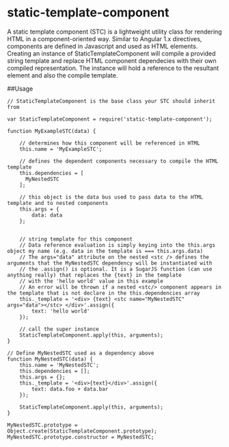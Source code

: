# static-template-component

A static template component (STC) is a lightweight utility class for rendering HTML in a component-oriented way.
Similar to Angular 1.x directives, components are defined in Javascript and used as HTML elements.
Creating an instance of StaticTemplateComponent will compile a provided string template and replace HTML component dependecies with their own compiled representation. The instance will hold a reference to the resultant element and also the compile template.

##Usage

```
// StaticTemplateComponent is the base class your STC should inherit from

var StaticTemplateComponent = require('static-template-component');

function MyExampleSTC(data) {

    // determines how this component will be referenced in HTML
    this.name = 'MyExampleSTC';
    
    // defines the dependent components necessary to compile the HTML template
    this.dependencies = [
      MyNestedSTC
    ];
    
    // this object is the data bus used to pass data to the HTML template and to nested components
    this.args = {
        data: data
    };


    // string template for this component
    // Data reference evaluation is simply keying into the this.args object my name (e.g. data in the template is === this.args.data)
    // The args="data" attribute on the nested <stc /> defines the arguments that the MyNestedSTC dependency will be instantiated with
    // the .assign() is optional. It is a SugarJS function (can use anything really) that replaces the {text} in the template
    // with the 'hello world' value in this example
    // An error will be thrown if a nested <stc/> component appears in the template that is not declare in the this.dependencies array
    this._template = '<div> {text} <stc name="MyNestedSTC" args="data"></stc> </div>'.assign({
        text: 'hello world'
    });

    // call the super instance
    StaticTemplateComponent.apply(this, arguments);
}

// Define MyNestedSTC used as a dependency above 
function MyNestedSTC(data) {
    this.name = 'MyNestedSTC';
    this.dependencies = [];
    this.args = {};
    this._template = '<div>{text}</div>'.assign({
        text: data.foo + data.bar
    });

    StaticTemplateComponent.apply(this, arguments);
}

MyNestedSTC.prototype = Object.create(StaticTemplateComponent.prototype);
MyNestedSTC.prototype.constructor = MyNestedSTC;
```
